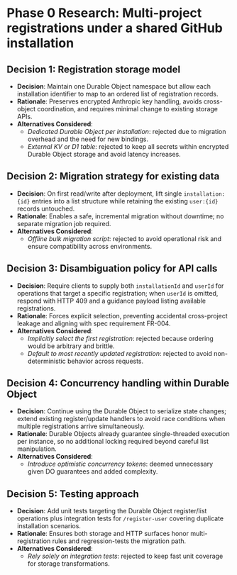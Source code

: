 # Phase 0 Research: Multi-project registrations under a shared GitHub installation

## Decision 1: Registration storage model
- **Decision**: Maintain one Durable Object namespace but allow each installation identifier to map to an ordered list of registration records.
- **Rationale**: Preserves encrypted Anthropic key handling, avoids cross-object coordination, and requires minimal change to existing storage APIs.
- **Alternatives Considered**:
  - *Dedicated Durable Object per installation*: rejected due to migration overhead and the need for new bindings.
  - *External KV or D1 table*: rejected to keep all secrets within encrypted Durable Object storage and avoid latency increases.

## Decision 2: Migration strategy for existing data
- **Decision**: On first read/write after deployment, lift single `installation:{id}` entries into a list structure while retaining the existing `user:{id}` records untouched.
- **Rationale**: Enables a safe, incremental migration without downtime; no separate migration job required.
- **Alternatives Considered**:
  - *Offline bulk migration script*: rejected to avoid operational risk and ensure compatibility across environments.

## Decision 3: Disambiguation policy for API calls
- **Decision**: Require clients to supply both `installationId` and `userId` for operations that target a specific registration; when `userId` is omitted, respond with HTTP 409 and a guidance payload listing available registrations.
- **Rationale**: Forces explicit selection, preventing accidental cross-project leakage and aligning with spec requirement FR-004.
- **Alternatives Considered**:
  - *Implicitly select the first registration*: rejected because ordering would be arbitrary and brittle.
  - *Default to most recently updated registration*: rejected to avoid non-deterministic behavior across requests.

## Decision 4: Concurrency handling within Durable Object
- **Decision**: Continue using the Durable Object to serialize state changes; extend existing register/update handlers to avoid race conditions when multiple registrations arrive simultaneously.
- **Rationale**: Durable Objects already guarantee single-threaded execution per instance, so no additional locking required beyond careful list manipulation.
- **Alternatives Considered**:
  - *Introduce optimistic concurrency tokens*: deemed unnecessary given DO guarantees and added complexity.

## Decision 5: Testing approach
- **Decision**: Add unit tests targeting the Durable Object register/list operations plus integration tests for `/register-user` covering duplicate installation scenarios.
- **Rationale**: Ensures both storage and HTTP surfaces honor multi-registration rules and regression-tests the migration path.
- **Alternatives Considered**:
  - *Rely solely on integration tests*: rejected to keep fast unit coverage for storage transformations.
